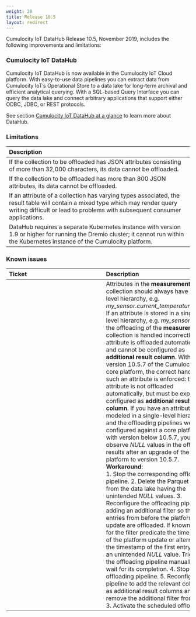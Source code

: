 ```yaml
---
weight: 20
title: Release 10.5
layout: redirect
---
```


Cumulocity IoT DataHub Release 10.5, November 2019, includes the following improvements and limitations:

### Cumulocity IoT DataHub

Cumulocity IoT DataHub is now available in the Cumulocity IoT Cloud platform. With easy-to-use data pipelines you can extract data from Cumulocity IoT’s Operational Store to a data lake for long-term archival and efficient analytical querying. With a SQL-based Query Interface you can query the data lake and connect arbitrary applications that support either ODBC, JDBC, or REST protocols.

See section [Cumulocity IoT DataHub at a glance](/datahub/datahub-overview/#datahub-at-a-glance) to learn more about DataHub.

### Limitations

|<div style="width:250px">Description</div>
|:---
|If the collection to be offloaded has JSON attributes consisting of more than 32,000 characters, its data cannot be offloaded.|
|If the collection to be offloaded has more than 800 JSON attributes, its data cannot be offloaded.|
|If an attribute of a collection has varying types associated, the result table will contain a mixed type which may render query writing difficult or lead to problems with subsequent consumer applications.|
|DataHub requires a separate Kubernetes instance with version 1.9 or higher for running the Dremio cluster; it cannot run within the Kubernetes instance of the Cumulocity platform.|

### Known issues

|<div style="width:250px">Ticket</div>|Description
|:---|:---
|| Attributes in the **measurements** collection should always have a two-level hierarchy, e.g. *my_sensor.current_temperature.value*. If an attribute is stored in a single-level hierarchy, e.g. *my_sensor.value*, the offloading of the **measurements** collection is handled incorrectly: the attribute is offloaded automatically and cannot be configured as **additional result column**. With version 10.5.7 of the Cumulocity IoT core platform, the correct handling of such an attribute is enforced: the attribute is not offloaded automatically, but must be explicitly configured as **additional result column**. If you have an attribute modeled in a single-level hierarchy and the offloading pipelines were configured against a core platform with version below 10.5.7, you will observe *NULL* values in the offloading results after an upgrade of the core platform to version 10.5.7. <br>**Workaround**:<br> 1. Stop the corresponding offloading pipeline. 2. Delete the Parquet files from the data lake having the unintended *NULL* values. 3. Reconfigure the offloading pipeline by adding an additional filter so that only entries from before the platform update are offloaded. If known, use for the filter predicate the timestamp of the platform update or alternatively the timestamp of the first entry with an unintended *NULL* value. Trigger the offloading pipeline manually and wait for its completion. 4. Stop the offloading pipeline. 5. Reconfigure the pipeline to add the relevant columns as additional result columns and remove the additional filter from step 3. Activate the scheduled offloading.
